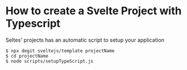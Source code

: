 # How to create a Svelte Project with Typescript

Seltes' projects has an automatic script to setup your application

```console
$ npx degit sveltejs/template projectName
$ cd projectName
$ node scripts/setupTypeScript.js
```
